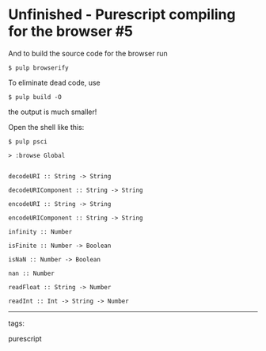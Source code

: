 # Unfinished - Purescript compiling for the browser #5

And to build the source code for the browser run

```
$ pulp browserify
```

To eliminate dead code, use

```
$ pulp build -O
```

the output is much smaller!

Open the shell like this:
```
$ pulp psci
```

```
> :browse Global


decodeURI :: String -> String

decodeURIComponent :: String -> String

encodeURI :: String -> String

encodeURIComponent :: String -> String

infinity :: Number

isFinite :: Number -> Boolean

isNaN :: Number -> Boolean

nan :: Number

readFloat :: String -> Number

readInt :: Int -> String -> Number
```


---
tags:

purescript

